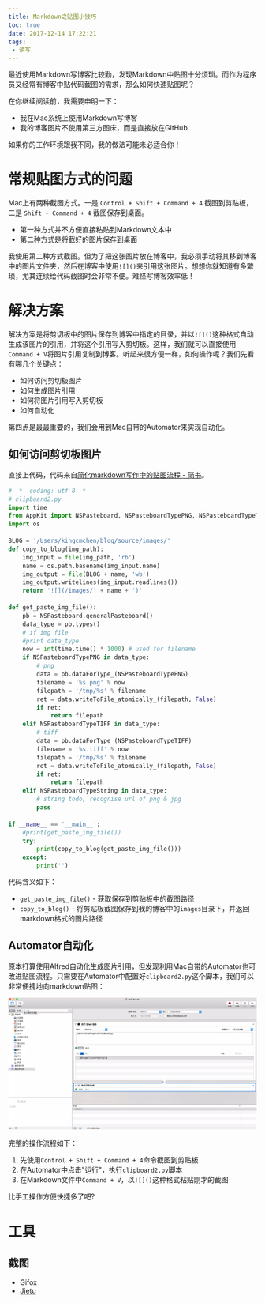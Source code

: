 ```yaml
---
title: Markdown之贴图小技巧
toc: true
date: 2017-12-14 17:22:21
tags:
 - 读写 
---
```


最近使用Markdown写博客比较勤，发现Markdown中贴图十分烦琐。而作为程序员又经常有博客中贴代码截图的需求，那么如何快速贴图呢？
<!--more-->
在你继续阅读前，我需要申明一下：

+ 我在Mac系统上使用Markdown写博客
+ 我的博客图片不使用第三方图床，而是直接放在GitHub

如果你的工作环境跟我不同，我的做法可能未必适合你！

# 常规贴图方式的问题
Mac上有两种截图方式。一是 `Control + Shift + Command + 4` 截图到剪贴板，二是 `Shift + Command + 4` 截图保存到桌面。

+ 第一种方式并不方便直接粘贴到Markdown文本中
+ 第二种方式是将截好的图片保存到桌面

我使用第二种方式截图。但为了把这张图片放在博客中，我必须手动将其移到博客中的图片文件夹，然后在博客中使用`![]()`来引用这张图片。想想你就知道有多繁琐，尤其连续给代码截图时会非常不便。难怪写博客效率低！

# 解决方案
解决方案是将剪切板中的图片保存到博客中指定的目录，并以`![]()`这种格式自动生成该图片的引用，并将这个引用写入剪切板。这样，我们就可以直接使用`Command + V`将图片引用复制到博客。听起来很方便一样，如何操作呢？我们先看有哪几个关键点：

+ 如何访问剪切板图片
+ 如何生成图片引用
+ 如何将图片引用写入剪切板
+ 如何自动化

第四点是最最重要的，我们会用到Mac自带的Automator来实现自动化。

## 如何访问剪切板图片
直接上代码，代码来自[简化markdown写作中的贴图流程 - 简书](http://www.jianshu.com/p/7bd4e6ed99be)。

```python
# -*- coding: utf-8 -*-
# clipboard2.py
import time
from AppKit import NSPasteboard, NSPasteboardTypePNG, NSPasteboardTypeTIFF
import os

BLOG = '/Users/kingcmchen/blog/source/images/'
def copy_to_blog(img_path):
    img_input = file(img_path, 'rb')
    name = os.path.basename(img_input.name)
    img_output = file(BLOG + name, 'wb')
    img_output.writelines(img_input.readlines())
    return '![](/images/' + name + ')' 

def get_paste_img_file():
    pb = NSPasteboard.generalPasteboard()
    data_type = pb.types()
    # if img file
    #print data_type
    now = int(time.time() * 1000) # used for filename
    if NSPasteboardTypePNG in data_type:
        # png
        data = pb.dataForType_(NSPasteboardTypePNG)
        filename = '%s.png' % now
        filepath = '/tmp/%s' % filename
        ret = data.writeToFile_atomically_(filepath, False)
        if ret:
            return filepath
    elif NSPasteboardTypeTIFF in data_type:
        # tiff
        data = pb.dataForType_(NSPasteboardTypeTIFF)
        filename = '%s.tiff' % now
        filepath = '/tmp/%s' % filename
        ret = data.writeToFile_atomically_(filepath, False)
        if ret:
            return filepath
    elif NSPasteboardTypeString in data_type:
        # string todo, recognise url of png & jpg
        pass

if __name__ == '__main__':
    #print(get_paste_img_file())
    try:
        print(copy_to_blog(get_paste_img_file()))
    except:
        print('')
```

代码含义如下：

+ `get_paste_img_file()` - 获取保存到剪贴板中的截图路径
+ `copy_to_blog()` - 将剪贴板截图保存到我的博客中的`images`目录下，并返回markdown格式的图片路径

<!--
# Alfred自动化
1. 下载安装[Alfred - Productivity App for Mac OS X](https://www.alfredapp.com/)
2. 解锁Alfred Workflows功能。好吧，这个花钱的，19美元
3. 

...今天没有带信用卡，搞不定...


http://www.jianshu.com/p/7bd4e6ed99be

https://www.zhihu.com/question/20656680

http://www.jianshu.com/p/e9f3352c785f

http://www.jianshu.com/p/0e78168da7ab
-->

## Automator自动化
原本打算使用Alfred自动化生成图片引用，但发现利用Mac自带的Automator也可改进贴图流程。只需要在Automator中配置好`clipboard2.py`这个脚本，我们可以非常便捷地向markdown贴图：

![](/images/1513241525096.webp)

完整的操作流程如下：

1. 先使用`Control + Shift + Command + 4`命令截图到剪贴板
2. 在Automator中点击"运行"，执行`clipboard2.py`脚本
3. 在Markdown文件中`Command + V`，以`![]()`这种格式粘贴刚才的截图

比手工操作方便快捷多了吧?

# 工具

## 截图
+ Gifox
+ [Jietu](https://jietu.qq.com/)